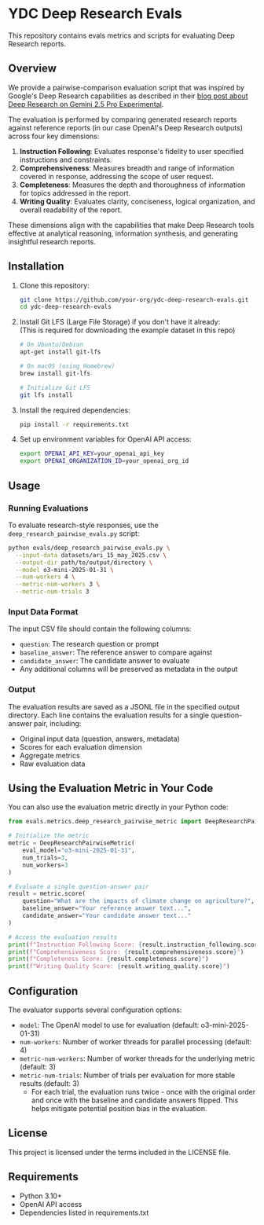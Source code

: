 # YDC Deep Research Evals

This repository contains evals metrics and scripts for evaluating Deep Research reports.

## Overview
We provide a pairwise-comparison evaluation script that was inspired by Google's Deep Research capabilities as described in their [blog post about Deep Research on Gemini 2.5 Pro Experimental](https://blog.google/products/gemini/deep-research-gemini-2-5-pro-experimental/).

The evaluation is performed by comparing generated research reports against reference reports (in our case OpenAI's Deep Research outputs) across four key dimensions:

1. **Instruction Following**: Evaluates response's fidelity to user specified instructions and constraints.
2. **Comprehensiveness**: Measures breadth and range of information covered in response, addressing the scope of user request.
3. **Completeness**: Measures the depth and thoroughness of information for topics addressed in the report.
4. **Writing Quality**: Evaluates clarity, conciseness, logical organization, and overall readability of the report.

These dimensions align with the capabilities that make Deep Research tools effective at analytical reasoning, information synthesis, and generating insightful research reports.

## Installation

1. Clone this repository:
   ```bash
   git clone https://github.com/your-org/ydc-deep-research-evals.git
   cd ydc-deep-research-evals
   ```

2. Install Git LFS (Large File Storage) if you don't have it already:  
(This is required for downloading the example dataset in this repo)
   ```bash
   # On Ubuntu/Debian
   apt-get install git-lfs
   
   # On macOS (using Homebrew)
   brew install git-lfs
   
   # Initialize Git LFS
   git lfs install
   ```

3. Install the required dependencies:
   ```bash
   pip install -r requirements.txt
   ```

4. Set up environment variables for OpenAI API access:
   ```bash
   export OPENAI_API_KEY=your_openai_api_key
   export OPENAI_ORGANIZATION_ID=your_openai_org_id
   ```

## Usage

### Running Evaluations

To evaluate research-style responses, use the `deep_research_pairwise_evals.py` script:

```bash
python evals/deep_research_pairwise_evals.py \
  --input-data datasets/ari_15_may_2025.csv \
  --output-dir path/to/output/directory \
  --model o3-mini-2025-01-31 \
  --num-workers 4 \
  --metric-num-workers 3 \
  --metric-num-trials 3
```

### Input Data Format

The input CSV file should contain the following columns:
- `question`: The research question or prompt
- `baseline_answer`: The reference answer to compare against
- `candidate_answer`: The candidate answer to evaluate
- Any additional columns will be preserved as metadata in the output

### Output

The evaluation results are saved as a JSONL file in the specified output directory. Each line contains the evaluation results for a single question-answer pair, including:

- Original input data (question, answers, metadata)
- Scores for each evaluation dimension
- Aggregate metrics
- Raw evaluation data

## Using the Evaluation Metric in Your Code

You can also use the evaluation metric directly in your Python code:

```python
from evals.metrics.deep_research_pairwise_metric import DeepResearchPairwiseMetric

# Initialize the metric
metric = DeepResearchPairwiseMetric(
    eval_model="o3-mini-2025-01-31",
    num_trials=3,
    num_workers=3
)

# Evaluate a single question-answer pair
result = metric.score(
    question="What are the impacts of climate change on agriculture?",
    baseline_answer="Your reference answer text...",
    candidate_answer="Your candidate answer text..."
)

# Access the evaluation results
print(f"Instruction Following Score: {result.instruction_following.score}")
print(f"Comprehensiveness Score: {result.comprehensiveness.score}")
print(f"Completeness Score: {result.completeness.score}")
print(f"Writing Quality Score: {result.writing_quality.score}")
```

## Configuration

The evaluator supports several configuration options:

- `model`: The OpenAI model to use for evaluation (default: o3-mini-2025-01-31)
- `num-workers`: Number of worker threads for parallel processing (default: 4)
- `metric-num-workers`: Number of worker threads for the underlying metric (default: 3)
- `metric-num-trials`: Number of trials per evaluation for more stable results (default: 3)
  - For each trial, the evaluation runs twice - once with the original order and once with the baseline and candidate answers flipped. This helps mitigate potential position bias in the evaluation.

## License

This project is licensed under the terms included in the LICENSE file.

## Requirements

- Python 3.10+
- OpenAI API access
- Dependencies listed in requirements.txt
